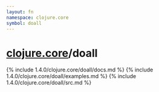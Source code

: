 ```yaml
---
layout: fn
namespace: clojure.core
symbol: doall
---
```


# [clojure.core](../)/doall

{% include 1.4.0/clojure.core/doall/docs.md %}
{% include 1.4.0/clojure.core/doall/examples.md %}
{% include 1.4.0/clojure.core/doall/src.md %}

